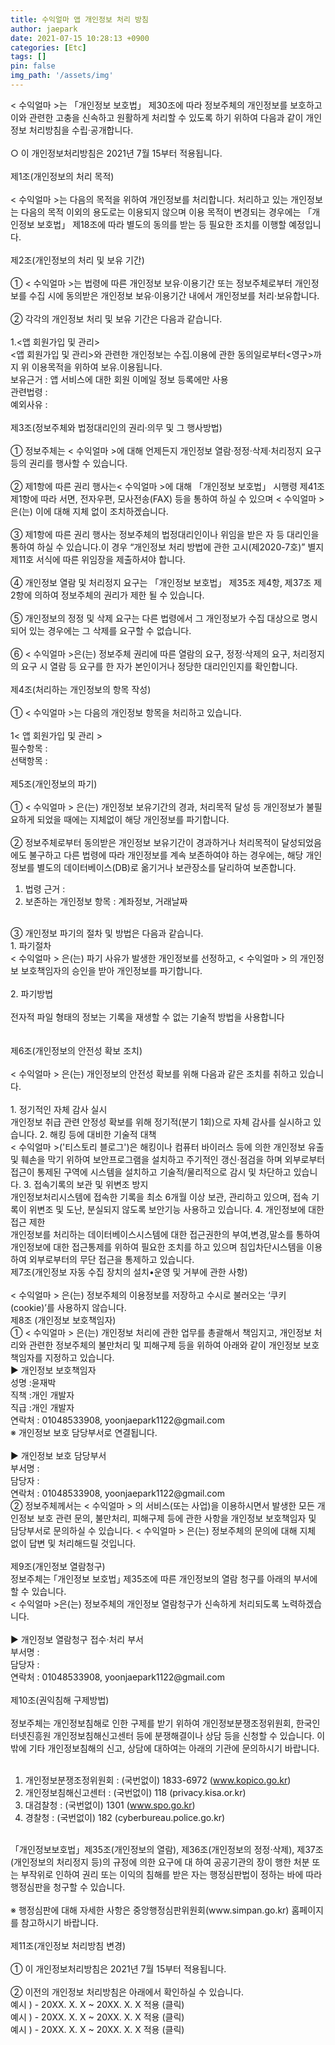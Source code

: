 ```yaml
---
title: 수익얼마 앱 개인정보 처리 방침
author: jaepark
date: 2021-07-15 10:28:13 +0900
categories: [Etc]
tags: []
pin: false
img_path: '/assets/img'
---
```

< 수익얼마 >는 「개인정보 보호법」 제30조에 따라 정보주체의 개인정보를 보호하고 이와 관련한 고충을 신속하고 원활하게 처리할 수 있도록 하기 위하여 다음과 같이 개인정보 처리방침을 수립·공개합니다.<br>
<br>
○ 이 개인정보처리방침은 2021년 7월 15부터 적용됩니다.<br>
<br>
제1조(개인정보의 처리 목적)<br>
<br>
< 수익얼마 >는 다음의 목적을 위하여 개인정보를 처리합니다. 처리하고 있는 개인정보는 다음의 목적 이외의 용도로는 이용되지 않으며 이용 목적이 변경되는 경우에는 「개인정보 보호법」 제18조에 따라 별도의 동의를 받는 등 필요한 조치를 이행할 예정입니다.<br>
<br>
제2조(개인정보의 처리 및 보유 기간)<br>
<br>
① < 수익얼마 >는 법령에 따른 개인정보 보유·이용기간 또는 정보주체로부터 개인정보를 수집 시에 동의받은 개인정보 보유·이용기간 내에서 개인정보를 처리·보유합니다.<br>
<br>
② 각각의 개인정보 처리 및 보유 기간은 다음과 같습니다.<br>
<br>
1.<앱 회원가입 및 관리><br>
<앱 회원가입 및 관리>와 관련한 개인정보는 수집.이용에 관한 동의일로부터<영구>까지 위 이용목적을 위하여 보유.이용됩니다.<br>
보유근거 : 앱 서비스에 대한 회원 이메일 정보 등록에만 사용<br>
관련법령 :<br>
예외사유 :<br>
<br>
제3조(정보주체와 법정대리인의 권리·의무 및 그 행사방법)<br>
<br>
① 정보주체는 < 수익얼마 >에 대해 언제든지 개인정보 열람·정정·삭제·처리정지 요구 등의 권리를 행사할 수 있습니다.<br>
<br>
② 제1항에 따른 권리 행사는< 수익얼마 >에 대해 「개인정보 보호법」 시행령 제41조제1항에 따라 서면, 전자우편, 모사전송(FAX) 등을 통하여 하실 수 있으며 < 수익얼마 >은(는) 이에 대해 지체 없이 조치하겠습니다.<br>
<br>
③ 제1항에 따른 권리 행사는 정보주체의 법정대리인이나 위임을 받은 자 등 대리인을 통하여 하실 수 있습니다.이 경우 “개인정보 처리 방법에 관한 고시(제2020-7호)” 별지 제11호 서식에 따른 위임장을 제출하셔야 합니다.<br>
<br>
④ 개인정보 열람 및 처리정지 요구는 「개인정보 보호법」 제35조 제4항, 제37조 제2항에 의하여 정보주체의 권리가 제한 될 수 있습니다.<br>
<br>
⑤ 개인정보의 정정 및 삭제 요구는 다른 법령에서 그 개인정보가 수집 대상으로 명시되어 있는 경우에는 그 삭제를 요구할 수 없습니다.<br>
<br>
⑥ < 수익얼마 >은(는) 정보주체 권리에 따른 열람의 요구, 정정·삭제의 요구, 처리정지의 요구 시 열람 등 요구를 한 자가 본인이거나 정당한 대리인인지를 확인합니다.<br>
<br>
제4조(처리하는 개인정보의 항목 작성)<br>
<br>
① < 수익얼마 >는 다음의 개인정보 항목을 처리하고 있습니다.<br>
<br>
1< 앱 회원가입 및 관리 ><br>
필수항목 :<br> 
선택항목 :<br> 
<br>
제5조(개인정보의 파기)<br>
<br>
① < 수익얼마 > 은(는) 개인정보 보유기간의 경과, 처리목적 달성 등 개인정보가 불필요하게 되었을 때에는 지체없이 해당 개인정보를 파기합니다.<br>
<br>
② 정보주체로부터 동의받은 개인정보 보유기간이 경과하거나 처리목적이 달성되었음에도 불구하고 다른 법령에 따라 개인정보를 계속 보존하여야 하는 경우에는, 해당 개인정보를 별도의 데이터베이스(DB)로 옮기거나 보관장소를 달리하여 보존합니다.<br>
1. 법령 근거 :<br>
2. 보존하는 개인정보 항목 : 계좌정보, 거래날짜<br>
<br>
③ 개인정보 파기의 절차 및 방법은 다음과 같습니다.<br>
1. 파기절차<br>
< 수익얼마 > 은(는) 파기 사유가 발생한 개인정보를 선정하고, < 수익얼마 > 의 개인정보 보호책임자의 승인을 받아 개인정보를 파기합니다.<br>
<br>
2. 파기방법<br>
<br>
전자적 파일 형태의 정보는 기록을 재생할 수 없는 기술적 방법을 사용합니다<br>
<br>
<br>
제6조(개인정보의 안전성 확보 조치)<br>
<br>
< 수익얼마 > 은(는) 개인정보의 안전성 확보를 위해 다음과 같은 조치를 취하고 있습니다.<br>
<br>
1. 정기적인 자체 감사 실시<br>
개인정보 취급 관련 안정성 확보를 위해 정기적(분기 1회)으로 자체 감사를 실시하고 있습니다.
2. 해킹 등에 대비한 기술적 대책<br>
< 수익얼마 >('티스토리 블로그')은 해킹이나 컴퓨터 바이러스 등에 의한 개인정보 유출 및 훼손을 막기 위하여 보안프로그램을 설치하고 주기적인 갱신·점검을 하며 외부로부터 접근이 통제된 구역에 시스템을 설치하고 기술적/물리적으로 감시 및 차단하고 있습니다.
3. 접속기록의 보관 및 위변조 방지<br>
개인정보처리시스템에 접속한 기록을 최소 6개월 이상 보관, 관리하고 있으며, 접속 기록이 위변조 및 도난, 분실되지 않도록 보안기능 사용하고 있습니다.
4. 개인정보에 대한 접근 제한<br>
개인정보를 처리하는 데이터베이스시스템에 대한 접근권한의 부여,변경,말소를 통하여 개인정보에 대한 접근통제를 위하여 필요한 조치를 하고 있으며 침입차단시스템을 이용하여 외부로부터의 무단 접근을 통제하고 있습니다.
<br>   
제7조(개인정보 자동 수집 장치의 설치•운영 및 거부에 관한 사항)
<br>
<br>
< 수익얼마 > 은(는) 정보주체의 이용정보를 저장하고 수시로 불러오는 ‘쿠키(cookie)’를 사용하지 않습니다.
<br>
제8조 (개인정보 보호책임자)
<br>
① < 수익얼마 > 은(는) 개인정보 처리에 관한 업무를 총괄해서 책임지고, 개인정보 처리와 관련한 정보주체의 불만처리 및 피해구제 등을 위하여 아래와 같이 개인정보 보호책임자를 지정하고 있습니다.
<br>
▶ 개인정보 보호책임자<br>
성명 :윤재박<br>
직책 :개인 개발자<br>
직급 :개인 개발자<br>
연락처 : 01048533908, yoonjaepark1122@gmail.com<br>
※ 개인정보 보호 담당부서로 연결됩니다.<br>
<br>
▶ 개인정보 보호 담당부서<br>
부서명 :<br>
담당자 :<br>
연락처 : 01048533908, yoonjaepark1122@gmail.com<br>
② 정보주체께서는 < 수익얼마 > 의 서비스(또는 사업)을 이용하시면서 발생한 모든 개인정보 보호 관련 문의, 불만처리, 피해구제 등에 관한 사항을 개인정보 보호책임자 및 담당부서로 문의하실 수 있습니다. < 수익얼마 > 은(는) 정보주체의 문의에 대해 지체 없이 답변 및 처리해드릴 것입니다.<br>
<br>
제9조(개인정보 열람청구)<br>
정보주체는 ｢개인정보 보호법｣ 제35조에 따른 개인정보의 열람 청구를 아래의 부서에 할 수 있습니다.<br>
< 수익얼마 >은(는) 정보주체의 개인정보 열람청구가 신속하게 처리되도록 노력하겠습니다.<br>
<br>
▶ 개인정보 열람청구 접수·처리 부서<br>
부서명 :<br>
담당자 :<br>
연락처 : 01048533908, yoonjaepark1122@gmail.com<br>
<br>
제10조(권익침해 구제방법)<br>
<br>
정보주체는 개인정보침해로 인한 구제를 받기 위하여 개인정보분쟁조정위원회, 한국인터넷진흥원 개인정보침해신고센터 등에 분쟁해결이나 상담 등을 신청할 수 있습니다. 이 밖에 기타 개인정보침해의 신고, 상담에 대하여는 아래의 기관에 문의하시기 바랍니다.<br>
<br>

1. 개인정보분쟁조정위원회 : (국번없이) 1833-6972 (www.kopico.go.kr)
2. 개인정보침해신고센터 : (국번없이) 118 (privacy.kisa.or.kr)
3. 대검찰청 : (국번없이) 1301 (www.spo.go.kr)
4. 경찰청 : (국번없이) 182 (cyberbureau.police.go.kr)
<br>
「개인정보보호법」제35조(개인정보의 열람), 제36조(개인정보의 정정·삭제), 제37조(개인정보의 처리정지 등)의 규정에 의한 요구에 대 하여 공공기관의 장이 행한 처분 또는 부작위로 인하여 권리 또는 이익의 침해를 받은 자는 행정심판법이 정하는 바에 따라 행정심판을 청구할 수 있습니다.<br>
<br>
※ 행정심판에 대해 자세한 사항은 중앙행정심판위원회(www.simpan.go.kr) 홈페이지를 참고하시기 바랍니다.<br>
<br>
제11조(개인정보 처리방침 변경)<br>
<br>
① 이 개인정보처리방침은 2021년 7월 15부터 적용됩니다.<br>
   <br>
② 이전의 개인정보 처리방침은 아래에서 확인하실 수 있습니다.<br>
예시 ) - 20XX. X. X ~ 20XX. X. X 적용 (클릭)<br>
예시 ) - 20XX. X. X ~ 20XX. X. X 적용 (클릭)<br>
예시 ) - 20XX. X. X ~ 20XX. X. X 적용 (클릭)
